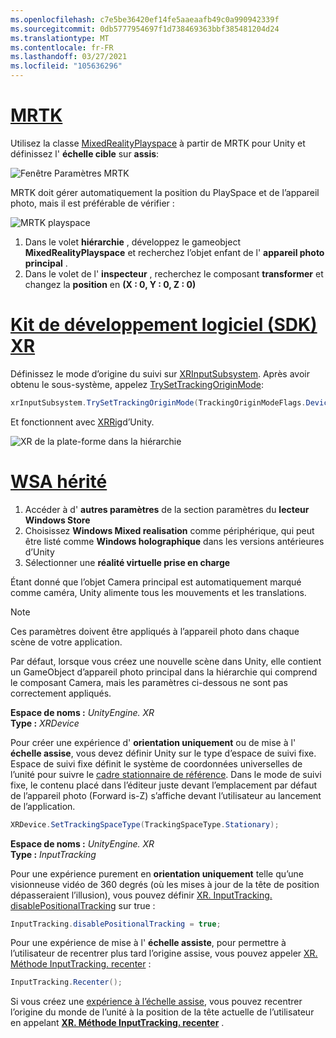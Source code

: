 ```yaml
---
ms.openlocfilehash: c7e5be36420ef14fe5aaeaafb49c0a990942339f
ms.sourcegitcommit: 0db5777954697f1d738469363bbf385481204d24
ms.translationtype: MT
ms.contentlocale: fr-FR
ms.lasthandoff: 03/27/2021
ms.locfileid: "105636296"
---
```

# <a name="mrtk"></a>[MRTK](#tab/mrtk)
<!-- NEVER CHANGE THE ABOVE LINE! -->

Utilisez la classe [MixedRealityPlayspace](https://docs.microsoft.com/dotnet/api/microsoft.mixedreality.toolkit.mixedrealityplayspace) à partir de MRTK pour Unity et définissez l' **échelle cible** sur **assis**:

![Fenêtre Paramètres MRTK](../../images/mrtk-target-scale.png)

MRTK doit gérer automatiquement la position du PlaySpace et de l’appareil photo, mais il est préférable de vérifier :

![MRTK playspace](../../images/mrtk-playspace.png)

1. Dans le volet **hiérarchie** , développez le gameobject **MixedRealityPlayspace** et recherchez l’objet enfant de l' **appareil photo principal** .
2. Dans le volet de l' **inspecteur** , recherchez le composant **transformer** et changez la **position** en **(X : 0, Y : 0, Z : 0)**

# <a name="xr-sdk"></a>[Kit de développement logiciel (SDK) XR](#tab/xr)
<!-- NEVER CHANGE THE ABOVE LINE! -->

Définissez le mode d’origine du suivi sur [XRInputSubsystem](https://docs.unity3d.com/Documentation/ScriptReference/XR.XRInputSubsystem.html). Après avoir obtenu le sous-système, appelez [TrySetTrackingOriginMode](https://docs.unity3d.com/Documentation/ScriptReference/XR.XRInputSubsystem.TrySetTrackingOriginMode.html):

```cs
xrInputSubsystem.TrySetTrackingOriginMode(TrackingOriginModeFlags.Device);
```

Et fonctionnent avec [XRRig](https://docs.unity3d.com/Manual/configuring-project-for-xr.html)d’Unity.

![XR de la plate-forme dans la hiérarchie](../../images/xrsdk-xrrig.png)

# <a name="legacy-wsa"></a>[WSA hérité](#tab/wsa)
<!-- NEVER CHANGE THE ABOVE LINE! -->

1. Accéder à d' **autres paramètres** de la section paramètres du **lecteur Windows Store**
2. Choisissez **Windows Mixed realisation** comme périphérique, qui peut être listé comme **Windows holographique** dans les versions antérieures d’Unity
3. Sélectionner une **réalité virtuelle prise en charge**

Étant donné que l’objet Camera principal est automatiquement marqué comme caméra, Unity alimente tous les mouvements et les translations.

>[!NOTE]
>Ces paramètres doivent être appliqués à l’appareil photo dans chaque scène de votre application.
>
>Par défaut, lorsque vous créez une nouvelle scène dans Unity, elle contient un GameObject d’appareil photo principal dans la hiérarchie qui comprend le composant Camera, mais les paramètres ci-dessous ne sont pas correctement appliqués.

**Espace de noms :** *UnityEngine. XR*<br>
**Type :** *XRDevice*

Pour créer une expérience d' **orientation uniquement** ou de mise à l' **échelle assise**, vous devez définir Unity sur le type d’espace de suivi fixe. Espace de suivi fixe définit le système de coordonnées universelles de l’unité pour suivre le [cadre stationnaire de référence](../../../../design/coordinate-systems.md#spatial-coordinate-systems). Dans le mode de suivi fixe, le contenu placé dans l’éditeur juste devant l’emplacement par défaut de l’appareil photo (Forward is-Z) s’affiche devant l’utilisateur au lancement de l’application.

```cs
XRDevice.SetTrackingSpaceType(TrackingSpaceType.Stationary);
```

**Espace de noms :** *UnityEngine. XR*<br>
**Type :** *InputTracking*

Pour une expérience purement en **orientation uniquement** telle qu’une visionneuse vidéo de 360 degrés (où les mises à jour de la tête de position dépasseraient l’illusion), vous pouvez définir [XR. InputTracking. disablePositionalTracking](https://docs.unity3d.com/ScriptReference/XR.InputTracking-disablePositionalTracking.html) sur true :

```cs
InputTracking.disablePositionalTracking = true;
```

Pour une expérience de mise à l' **échelle assiste**, pour permettre à l’utilisateur de recentrer plus tard l’origine assise, vous pouvez appeler [XR. Méthode InputTracking. recenter](https://docs.unity3d.com/ScriptReference/XR.InputTracking.Recenter.html) :

```cs
InputTracking.Recenter();
```

Si vous créez une [expérience à l’échelle assise](../../../../design/coordinate-systems.md), vous pouvez recentrer l’origine du monde de l’unité à la position de la tête actuelle de l’utilisateur en appelant **[XR. Méthode InputTracking. recenter](https://docs.unity3d.com/ScriptReference/XR.InputTracking.Recenter.html)** .